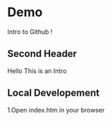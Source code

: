 # Demo

Intro to Github !

## Second Header

Hello This is an Intro

## Local Developement

1.Open index.htm in your browser
